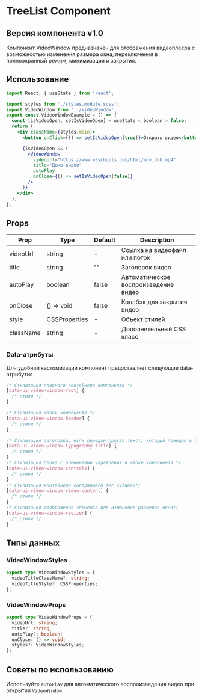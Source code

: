 # TreeList Component

## Версия компонента v1.0

Компонент VideoWindow предназначен для отображения видеоплеера с возможностью изменения размера окна, переключения в полноэкранный режим, минимизации и закрытия.

## Использование

```jsx
import React, { useState } from 'react';

import styles from './styles.module.scss';
import VideoWindow from '../VideoWindow';
export const VideoWindowExample = () => {
  const [isVideoOpen, setIsVideoOpen] = useState < boolean > false;
  return (
    <div className={styles.main}>
      <button onClick={() => setIsVideoOpen(true)}>Открыть видео</button>

      {isVideoOpen && (
        <VideoWindow
          videoUrl="https://www.w3schools.com/html/mov_bbb.mp4"
          title="Демо-видео"
          autoPlay
          onClose={() => setIsVideoOpen(false)}
        />
      )}
    </div>
  );
};
```

## Props

| Prop       | Type           | Default | Description                          |
| ---------- | -------------- | ------- | ------------------------------------ |
| videoUrl   | string         | -       | Ссылка на видеофайл или поток        |
| title      | string         | ""      | Заголовок видео                      |
| autoPlay   | boolean        | false   | Автоматическое воспроизведение видео |
| onClose    | () => void     | false   | Коллбэк для закрытия видео           |
| style      | CSSProperties  | -       | Объект стилей                        |
| className  | string         | -       | Дополнительный CSS класс             |

### Data-атрибуты

Для удобной кастомизации компонент предоставляет следующие data-атрибуты:

```css
/* Стилизация главного контейнера компонента */
[data-ui-video-window-root] {
  /* стили */
}

/* Стилизация шапки компонента */
[data-ui-video-window-header] {
  /* стили */
}

/* Стилизация заголовка, если передан просто текст, который помещен в Typography элемент */
[data-ui-video-window-typography-title] {
  /* стили */
}
/* Стилизация блока с элементами управления в шапке компонента */
[data-ui-video-window-controls] {
  /* стили */
}
/* Стилизация контейнера содержащего тег <video>*/
[data-ui-video-window-video-content] {
  /* стили */
}
/* Стилизация отображения элемента для изменения размеров окна*/
[data-ui-video-window-resizer] {
  /* стили */
}
```


## Типы данных

### VideoWindowStyles

```typescript
export type VideoWindowStyles = {
  videoTitleClassName?: string;
  videoTitleStyle?: CSSProperties;
};
```

### VideoWindowProps

```typescript
export type VideoWindowProps = {
  videoUrl: string;
  title?: string;
  autoPlay?: boolean;
  onClose: () => void;
  styles?: VideoWindowStyles;
};
```

## Советы по использованию

Используйте `autoPlay` для автоматического воспроизведения видео при открытии `VideoWindow`.
